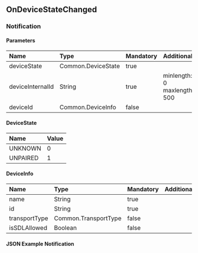 ## OnDeviceStateChanged


### Notification

#### Parameters

|Name|Type|Mandatory|Additional|Description|
|:---|:---|:--------|:---------|:----------|
|deviceState|Common.DeviceState|true|||
|deviceInternalId|String|true|minlength: 0<br>maxlength: 500||
|deviceId|Common.DeviceInfo|false|||

#### DeviceState

|Name|Value|
|:---|:----|
|UNKNOWN|0|
|UNPAIRED|1|

#### DeviceInfo

|Name|Type|Mandatory|Additional|Description|
|:---|:---|:--------|:---------|:----------|
|name|String|true|||
|id|String|true|||
|transportType|Common.TransportType|false|||
|isSDLAllowed|Boolean|false|||

#### JSON Example Notification
```json

```
